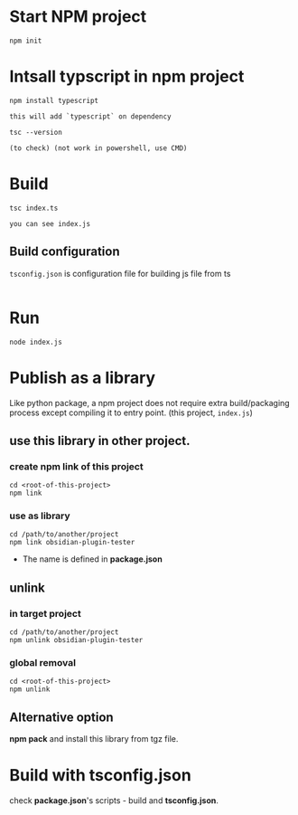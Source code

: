 # Start NPM project

```
npm init
```

# Intsall typscript in npm project
```
npm install typescript
```
    this will add `typescript` on dependency
```
tsc --version
``` 
    (to check) (not work in powershell, use CMD)

# Build
```
tsc index.ts
```
    you can see index.js

## Build configuration

`tsconfig.json` is configuration file for building js file from ts

```
```

# Run

```
node index.js
```

# Publish as a library

Like python package, a npm project does not require extra build/packaging process except compiling it to entry point. (this project, `index.js`)

## use this library in other project.

### create npm link of this project

```
cd <root-of-this-project>
npm link
```

### use as library

```
cd /path/to/another/project
npm link obsidian-plugin-tester
```
- The name is defined in **package.json**

## unlink

### in target project

```
cd /path/to/another/project
npm unlink obsidian-plugin-tester
```

### global removal
```
cd <root-of-this-project>
npm unlink
```

## Alternative option 
**npm pack** and install this library from tgz file.

# Build with tsconfig.json

check **package.json**'s scripts - build and **tsconfig.json**.


